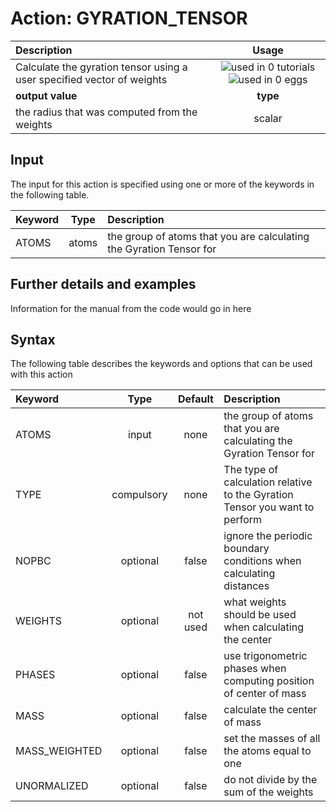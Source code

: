 # Action: GYRATION_TENSOR

| Description    | Usage |
|:--------|:--------:|
| Calculate the gyration tensor using a user specified vector of weights | ![used in 0 tutorials](https://img.shields.io/badge/tutorials-0-red.svg)![used in 0 eggs](https://img.shields.io/badge/nest-0-red.svg)|
 | **output value** | **type** |
| the radius that was computed from the weights | scalar |

## Input

The input for this action is specified using one or more of the keywords in the following table.

| Keyword |  Type | Description |
|:--------|:------:|:-----------|
| ATOMS | atoms | the group of atoms that you are calculating the Gyration Tensor for |


## Further details and examples 
Information for the manual from the code would go in here 
## Syntax 
The following table describes the keywords and options that can be used with this action 

| Keyword | Type | Default | Description |
|:-------|:----:|:-------:|:-----------|
| ATOMS | input | none | the group of atoms that you are calculating the Gyration Tensor for |
| TYPE | compulsory | none |  The type of calculation relative to the Gyration Tensor you want to perform |
| NOPBC | optional | false |  ignore the periodic boundary conditions when calculating distances |
| WEIGHTS | optional | not used | what weights should be used when calculating the center |
| PHASES | optional | false |  use trigonometric phases when computing position of center of mass |
| MASS | optional | false |  calculate the center of mass |
| MASS_WEIGHTED | optional | false |  set the masses of all the atoms equal to one |
| UNORMALIZED | optional | false |  do not divide by the sum of the weights |
